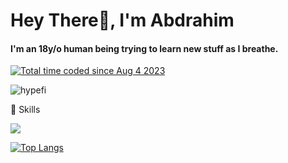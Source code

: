 # Hey There👋, I'm Abdrahim

#### I'm an 18y/o human being trying to learn new stuff as I breathe.
<div>

</div>

<a href="https://wakatime.com/@8617238d-9b20-4d05-9b5a-d94e1d7ff00b"><img src="https://wakatime.com/badge/user/8617238d-9b20-4d05-9b5a-d94e1d7ff00b.svg" alt="Total time coded since Aug 4 2023" /></a>

<p align="left"> <img src="https://komarev.com/ghpvc/?username=iabdrahim&label=Profile%20views&color=0e75b6&style=flat" alt="hypefi" /> </p>



🚀 Skills

<p align="start">
  <a href="https://skillicons.dev">
    <img src="https://skillicons.dev/icons?i=flutter,python,cpp,sass,react,svelte,nextjs,nestjs,express,tailwindcss,figma,vim,git" />
  </a>
</p>


[![Top Langs](https://github-readme-stats.vercel.app/api/top-langs/?username=abdrahiman&layout=compact&hide=tex)](https://github.com/anuraghazra/github-readme-stats)

